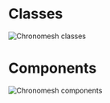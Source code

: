 # Classes
![Chronomesh classes](http://www.plantuml.com/plantuml/proxy?cache=no&src=https://raw.githubusercontent.com/sarccloud/chronomesh/refs/heads/main/docs/classes.puml )


# Components
![Chronomesh components](http://www.plantuml.com/plantuml/proxy?cache=no&src=https://raw.githubusercontent.com/sarccloud/chronomesh/refs/heads/main/docs/components.puml )

